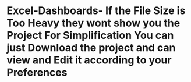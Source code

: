 # Excel-Dashboards- If the File Size is Too Heavy they wont show you the Project For Simplification You can just Download the project and can view and Edit it according to your Preferences 
